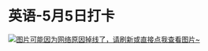 # 英语-5月5日打卡

[![图片可能因为网络原因掉线了，请刷新或直接点我查看图片~](https://cdn.jsdelivr.net/gh/ylsislove/image-home/test/20210505235845.jpg)](https://cdn.jsdelivr.net/gh/ylsislove/image-home/test/20210505235845.jpg)
